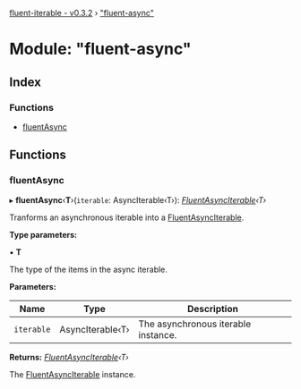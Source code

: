 [fluent-iterable - v0.3.2](../README.md) › ["fluent-async"](_fluent_async_.md)

# Module: "fluent-async"

## Index

### Functions

* [fluentAsync](_fluent_async_.md#fluentasync)

## Functions

###  fluentAsync

▸ **fluentAsync**‹**T**›(`iterable`: AsyncIterable‹T›): *[FluentAsyncIterable](../interfaces/_types_types_.fluentasynciterable.md)‹T›*

Tranforms an asynchronous iterable into a [FluentAsyncIterable](../interfaces/_types_types_.fluentasynciterable.md).

**Type parameters:**

▪ **T**

The type of the items in the async iterable.

**Parameters:**

Name | Type | Description |
------ | ------ | ------ |
`iterable` | AsyncIterable‹T› | The asynchronous iterable instance. |

**Returns:** *[FluentAsyncIterable](../interfaces/_types_types_.fluentasynciterable.md)‹T›*

The [FluentAsyncIterable](../interfaces/_types_types_.fluentasynciterable.md) instance.
